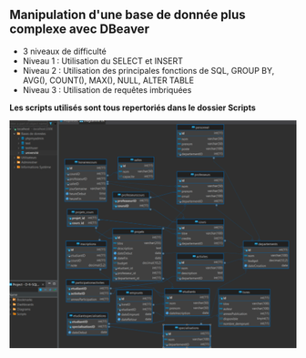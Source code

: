 ## Manipulation d'une base de donnée plus complexe avec DBeaver
 - 3 niveaux de difficulté
 - Niveau 1 : Utilisation du SELECT et INSERT
 - Niveau 2 : Utilisation des principales fonctions de SQL, GROUP BY, AVG(), COUNT(), MAX(), NULL, ALTER TABLE
 - Niveau 3 : Utilisation de requêtes imbriquées

**Les scripts utilisés sont tous repertoriés dans le dossier Scripts**

![](BDDexo.png)
